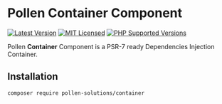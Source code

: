 # Pollen Container Component

[![Latest Version](https://img.shields.io/badge/release-1.0.0-blue?style=for-the-badge)](https://www.presstify.com/pollen-solutions/container/)
[![MIT Licensed](https://img.shields.io/badge/license-MIT-green?style=for-the-badge)](LICENSE.md)
[![PHP Supported Versions](https://img.shields.io/badge/PHP->=7.0-8892BF?style=for-the-badge&logo=php)](https://www.php.net/supported-versions.php)

Pollen **Container** Component is a PSR-7 ready Dependencies Injection Container.

## Installation

```bash
composer require pollen-solutions/container
```
